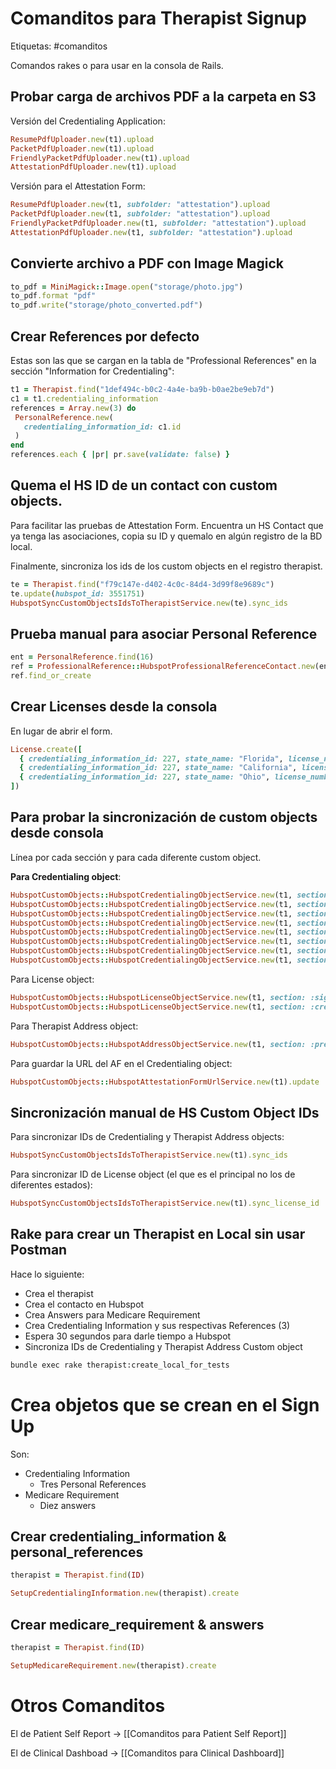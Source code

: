# Comanditos para Therapist Signup

Etiquetas: #comanditos 

Comandos rakes o para usar en la consola de Rails.

## Probar carga de archivos PDF a la carpeta en S3

Versión del Credentialing Application:
```ruby
ResumePdfUploader.new(t1).upload
PacketPdfUploader.new(t1).upload
FriendlyPacketPdfUploader.new(t1).upload
AttestationPdfUploader.new(t1).upload
```

Versión para el Attestation Form:
```ruby
ResumePdfUploader.new(t1, subfolder: "attestation").upload
PacketPdfUploader.new(t1, subfolder: "attestation").upload
FriendlyPacketPdfUploader.new(t1, subfolder: "attestation").upload
AttestationPdfUploader.new(t1, subfolder: "attestation").upload
```

## Convierte archivo a PDF con Image Magick

```ruby
to_pdf = MiniMagick::Image.open("storage/photo.jpg")
to_pdf.format "pdf"
to_pdf.write("storage/photo_converted.pdf")
```

## Crear References por defecto

Estas son las que se cargan en la tabla de "Professional References" en la sección "Information for Credentialing":
```ruby
t1 = Therapist.find("1def494c-b0c2-4a4e-ba9b-b0ae2be9eb7d")
c1 = t1.credentialing_information
references = Array.new(3) do
 PersonalReference.new(
   credentialing_information_id: c1.id
 )
end
references.each { |pr| pr.save(validate: false) }
```

## Quema el HS ID de un contact con custom objects.

Para facilitar las pruebas de Attestation Form. Encuentra un HS Contact que ya tenga las asociaciones, copia su ID y quemalo en algún registro de la BD local.

Finalmente, sincroniza los ids de los custom objects en el registro therapist.
```ruby
te = Therapist.find("f79c147e-d402-4c0c-84d4-3d99f8e9689c")
te.update(hubspot_id: 3551751)
HubspotSyncCustomObjectsIdsToTherapistService.new(te).sync_ids
```

## Prueba manual para asociar Personal Reference

```ruby
ent = PersonalReference.find(16)
ref = ProfessionalReference::HubspotProfessionalReferenceContact.new(ent)
ref.find_or_create
```

## Crear Licenses desde la consola

En lugar de abrir el form.
```ruby
License.create([
  { credentialing_information_id: 227, state_name: "Florida", license_number: "1223343", expiration_date: "2030-12-31" },
  { credentialing_information_id: 227, state_name: "California", license_number: "1223343", expiration_date: "2030-12-31" },
  { credentialing_information_id: 227, state_name: "Ohio", license_number: "1223343", expiration_date: "2030-12-31" }
])
```

## Para probar la sincronización de custom objects desde consola

Línea por cada sección y para cada diferente custom object.

**Para Credentialing object**:
```ruby
HubspotCustomObjects::HubspotCredentialingObjectService.new(t1, section: :signup).update
HubspotCustomObjects::HubspotCredentialingObjectService.new(t1, section: :personal_information).update
HubspotCustomObjects::HubspotCredentialingObjectService.new(t1, section: :immunization).update
HubspotCustomObjects::HubspotCredentialingObjectService.new(t1, section: :credentialing).update
HubspotCustomObjects::HubspotCredentialingObjectService.new(t1, section: :employment).update
HubspotCustomObjects::HubspotCredentialingObjectService.new(t1, section: :preferences).update
HubspotCustomObjects::HubspotCredentialingObjectService.new(t1, section: :npi_and_caqh).update
HubspotCustomObjects::HubspotCredentialingObjectService.new(t1, section: :certification).update
```

Para License object:
```ruby
HubspotCustomObjects::HubspotLicenseObjectService.new(t1, section: :signup).update
HubspotCustomObjects::HubspotLicenseObjectService.new(t1, section: :credentialing).update
```

Para Therapist Address object:
```ruby
HubspotCustomObjects::HubspotAddressObjectService.new(t1, section: :preferences).update
```

Para guardar la URL del AF en el Credentialing object:
```ruby
HubspotCustomObjects::HubspotAttestationFormUrlService.new(t1).update
```

## Sincronización manual de HS Custom Object IDs

Para sincronizar IDs de Credentialing y Therapist Address objects:
```ruby
HubspotSyncCustomObjectsIdsToTherapistService.new(t1).sync_ids
```

Para sincronizar ID de License object (el que es el principal no los de diferentes estados):
```ruby
HubspotSyncCustomObjectsIdsToTherapistService.new(t1).sync_license_id
```


## Rake para crear un Therapist en Local sin usar Postman

Hace lo siguiente:

- Crea el therapist
- Crea el contacto en Hubspot
- Crea Answers para Medicare Requirement
- Crea Credentialing Information y sus respectivas References (3)
- Espera 30 segundos para darle tiempo a Hubspot
- Sincroniza IDs de Credentialing y Therapist Address Custom object

```bash
bundle exec rake therapist:create_local_for_tests
```

# Crea objetos que se crean en el Sign Up

Son:

- Credentialing Information
	- Tres Personal References
- Medicare Requirement
	- Diez answers

## Crear credentialing_information & personal_references

```ruby
therapist = Therapist.find(ID)

SetupCredentialingInformation.new(therapist).create
```

## Crear medicare_requirement & answers

```ruby
therapist = Therapist.find(ID)

SetupMedicareRequirement.new(therapist).create
```

# Otros Comanditos

El de Patient Self Report -> [[Comanditos para Patient Self Report]]

El de Clinical Dashboad -> [[Comanditos para Clinical Dashboard]]
